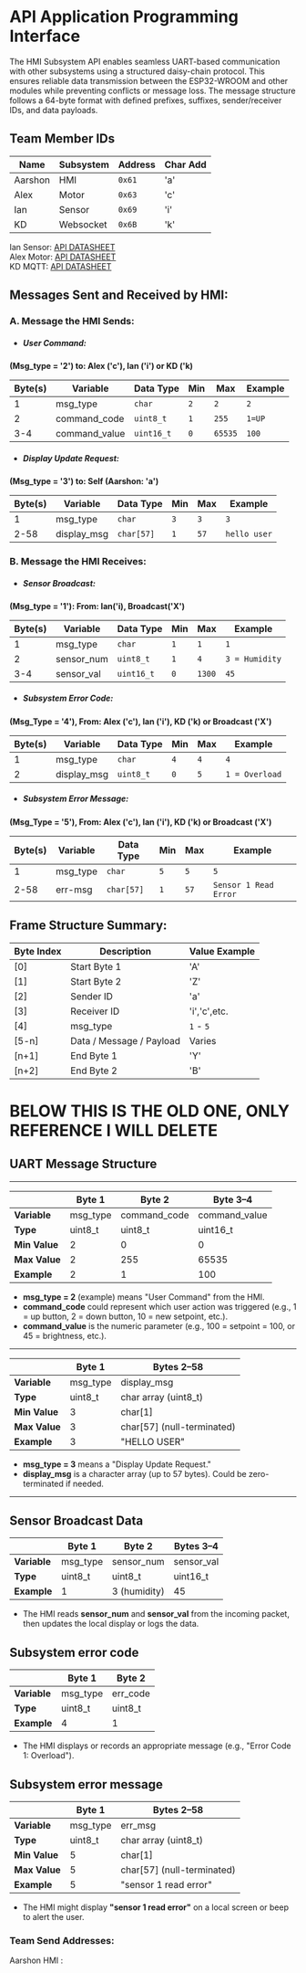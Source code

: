 # API Application Programming Interface

The HMI Subsystem API enables seamless UART-based communication with other subsystems using a structured daisy-chain protocol. This ensures reliable data transmission between the ESP32-WROOM and other modules while preventing conflicts or message loss. The message structure follows a 64-byte format with defined prefixes, suffixes, sender/receiver IDs, and data payloads.

## Team Member IDs

Name    | Subsystem | Address | Char Add
--------|-----------|-------- |---------
Aarshon | HMI       | `0x61`  |  'a'
Alex    | Motor     | `0x63`  |  'c'
Ian     | Sensor    | `0x69`  |  'i'
KD      | Websocket | `0x6B`  |  'k'

Ian Sensor:  [API DATASHEET](https://tortoise6323.github.io/Tortoise6323/api/)  
Alex Motor:  [API DATASHEET](https://alex-co04.github.io/Alex_Comeaux.io/API/)  
KD MQTT:  [API DATASHEET](https://kdashora.github.io/kushagrad.github.io/API/)    



## Messages Sent and Received by HMI:

### A. Message the HMI Sends:

- ##### User Command:
**(Msg_type = '2') to: Alex ('c'), Ian ('i') or KD ('k)**


Byte(s)  | Variable  | Data Type | Min    |  Max | Example      |
-------- |-----------|--------   |--------| ---- | ------       | 
1   | msg_type           | `char`     |  `2` | `2`     | `2`    | 
2   | command_code       | `uint8_t`  |  `1` | `255`   | `1=UP` |
3-4 | command_value      | `uint16_t` |  `0` | `65535` | `100`  |

- ##### Display Update Request:
**(Msg_type = '3') to: Self (Aarshon: 'a')**

Byte(s)  | Variable  | Data Type | Min    |  Max | Example      |
-------- |-----------|--------   |--------| ---- | ------       | 
1        | msg_type           | `char`     |  `3` | `3`     | `3`    | 
2-58     | display_msg       | `char[57]`  |  `1` | `57`   | `hello user` |


### B. Message the HMI Receives:

- ##### Sensor Broadcast: 

**(Msg_type = '1'): From: Ian('i), Broadcast('X')**

Byte(s)  | Variable  | Data Type | Min    |  Max | Example         |
-------- |-----------|--------   |--------| ---- | ------          | 
1   | msg_type        | `char`     |  `1` | `1`     | `1`          | 
2   | sensor_num      | `uint8_t`  |  `1` | `4`   | `3 = Humidity` |
3-4 | sensor_val      | `uint16_t` |  `0` | `1300` | `45`          |

- ##### Subsystem Error Code:

**(Msg_Type = '4'), From: Alex ('c'), Ian ('i'), KD ('k) or Broadcast ('X')**

Byte(s)  | Variable  | Data Type | Min    |  Max | Example                |
-------- |-----------|--------   |--------| ---- | ------                 | 
1        | msg_type           | `char`     |  `4`| `4`   | `4`            | 
2        | display_msg        | `uint8_t`  |  `0` | `5`  | `1 = Overload` |

- ##### Subsystem Error Message:

**(Msg_Type = '5'), From: Alex ('c'), Ian ('i'), KD ('k) or Broadcast ('X')**

Byte(s)  | Variable  | Data Type | Min    |  Max | Example                |
-------- |-----------|--------   |--------| ---- | ------                 | 
1        | msg_type  | `char`     |  `5`| `5`   | `5`            | 
2-58     | err-msg  | `char[57]`    | `1`   | `57`   | `Sensor 1 Read Error` |

## Frame Structure Summary:

 Byte Index |           Description              | Value Example |
 -----------|------------------------------------|---------------|
 [0]        | Start Byte 1                       |      'A'      |
 [1]        | Start Byte 2                       |      'Z'      |
 [2]        | Sender ID                          |      'a'      |
 [3]        | Receiver ID                        | 'i','c',etc.  |
 [4]        | msg_type                           |  `1` - `5`    |
 [5-n]      | Data / Message / Payload           |    Varies     |
 [n+1]      | End Byte 1                         |      'Y'      |
 [n+2]      | End Byte 2                         |      'B'      | 


 # BELOW THIS IS THE OLD ONE, ONLY REFERENCE I WILL DELETE
## UART Message Structure

-----

|              | Byte 1      | Byte 2         | Byte 3–4        |
|--------------|-------------|----------------|-----------------|
| **Variable** | msg_type    | command_code   | command_value   |
| **Type**     | uint8_t     | uint8_t        | uint16_t        |
| **Min Value**| 2           | 0              | 0               |
| **Max Value**| 2           | 255            | 65535           |
| **Example**  | 2           | 1              | 100             |

- **msg_type = 2** (example) means "User Command" from the HMI.
- **command_code** could represent which user action was triggered (e.g., 1 = up button, 2 = down button, 10 = new setpoint, etc.).
- **command_value** is the numeric parameter (e.g., 100 = setpoint = 100, or 45 = brightness, etc.).

----

|              | Byte 1      | Bytes 2–58         |
|--------------|-------------|--------------------|
| **Variable** | msg_type    | display_msg        |
| **Type**     | uint8_t     | char array (uint8_t) |
| **Min Value**| 3           | char[1]            |
| **Max Value**| 3           | char[57] (null-terminated) |
| **Example**  | 3           | "HELLO USER"       |

- **msg_type = 3** means a "Display Update Request."
- **display_msg** is a character array (up to 57 bytes). Could be zero-terminated if needed.

----
## Sensor Broadcast Data

|              | Byte 1      | Byte 2        | Bytes 3–4      |
|--------------|-------------|---------------|----------------|
| **Variable** | msg_type    | sensor_num    | sensor_val     |
| **Type**     | uint8_t     | uint8_t       | uint16_t       |
| **Example**  | 1           | 3 (humidity)  | 45             |

- The HMI reads **sensor_num** and **sensor_val** from the incoming packet, then updates the local display or logs the data.


## Subsystem error code

|              | Byte 1      | Byte 2     |
|--------------|-------------|------------|
| **Variable** | msg_type    | err_code   |
| **Type**     | uint8_t     | uint8_t    |
| **Example**  | 4           | 1          |

- The HMI displays or records an appropriate message (e.g., "Error Code 1: Overload").

## Subsystem error message

|              | Byte 1      | Bytes 2–58         |
|--------------|-------------|--------------------|
| **Variable** | msg_type    | err_msg            |
| **Type**     | uint8_t     | char array (uint8_t) |
| **Min Value**| 5           | char[1]            |
| **Max Value**| 5           | char[57] (null-terminated) |
| **Example**  | 5           | "sensor 1 read error" |

- The HMI might display **"sensor 1 read error"** on a local screen or beep to alert the user.

### Team Send Addresses:

Aarshon HMI :  






